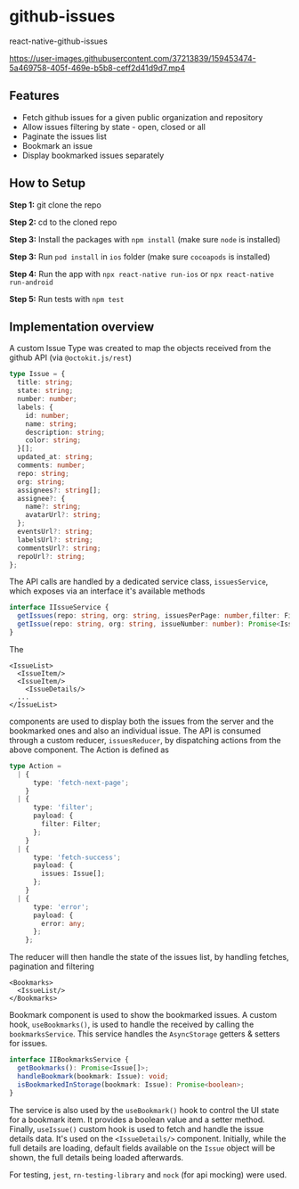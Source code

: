 # github-issues

react-native-github-issues

https://user-images.githubusercontent.com/37213839/159453474-5a469758-405f-469e-b5b8-ceff2d41d9d7.mp4

## Features

- Fetch github issues for a given public organization and repository
- Allow issues filtering by state - open, closed or all 
- Paginate the issues list 
- Bookmark an issue 
- Display bookmarked issues separately 

## How to Setup

**Step 1:** git clone the repo

**Step 2:** cd to the cloned repo

**Step 3:** Install the packages with `npm install` (make sure `node` is installed) 

**Step 3:** Run `pod install` in `ios` folder (make sure `cocoapods` is installed)

**Step 4:** Run the app with `npx react-native run-ios` or `npx react-native run-android`

**Step 5:** Run tests with `npm test`

## Implementation overview

A custom Issue Type was created to map the objects received from the github API (via `@octokit.js/rest`)
```typescript
type Issue = {
  title: string;
  state: string;
  number: number;
  labels: {
    id: number;
    name: string;
    description: string;
    color: string;
  }[];
  updated_at: string;
  comments: number;
  repo: string;
  org: string;
  assignees?: string[];
  assignee?: {
    name?: string;
    avatarUrl?: string;
  };
  eventsUrl?: string;
  labelsUrl?: string;
  commentsUrl?: string;
  repoUrl?: string;
};
```
The API calls are handled by a dedicated service class, `issuesService`, which exposes via an interface it's available methods
```typescript
interface IIssueService {
  getIssues(repo: string, org: string, issuesPerPage: number,filter: Filter, page: number): Promise<Issue[]>;
  getIssue(repo: string, org: string, issueNumber: number): Promise<Issue>;
}
```
The 
```tsx 
<IssueList>
  <IssueItem/>
  <IssueItem/>
    <IssueDetails/>
  ...
</IssueList>

```
components are used to display both the issues from the server and the bookmarked ones and also an individual issue. 
The API is consumed through a custom reducer, `issuesReducer`, by dispatching actions from the above component. 
The Action is defined as 
```typescript
type Action =
  | {
      type: 'fetch-next-page';
    }
  | {
      type: 'filter';
      payload: {
        filter: Filter;
      };
    }
  | {
      type: 'fetch-success';
      payload: {
        issues: Issue[];
      };
    }
  | {
      type: 'error';
      payload: {
        error: any;
      };
    };
```
The reducer will then handle the state of the issues list, by handling fetches, pagination and filtering

```tsx
<Bookmarks>
  <IssueList/>
</Bookmarks>
``` 
Bookmark component is used to show the bookmarked issues. A custom hook, `useBookmarks()`, is used to handle the received by calling the  
``bookmarksService``. This service handles the `AsyncStorage` getters & setters for issues. 
```typescript
interface IIBookmarksService {
  getBookmarks(): Promise<Issue[]>;
  handleBookmark(bookmark: Issue): void;
  isBookmarkedInStorage(bookmark: Issue): Promise<boolean>;
}
```
The service is also used by the `useBookmark()` hook to control the UI state for a bookmark item. It provides a boolean value and a setter method. 
Finally, ``useIssue()`` custom hook is used to fetch and handle the issue details data. It's used on the ```<IssueDetails/>``` component. Initially, while the full details are loading, default fields available 
on the ```Issue``` object will be shown, the full details being loaded afterwards. 

For testing, ``jest``, ``rn-testing-library`` and ``nock`` (for api mocking) were used. 





